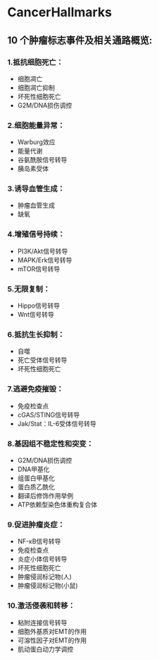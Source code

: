 # CancerHallmarks

## 10 个肿瘤标志事件及相关通路概览:
### 1.抵抗细胞死亡：
- 细胞凋亡
- 细胞凋亡抑制
- 坏死性细胞死亡
- G2M/DNA损伤调控

### 2.细胞能量异常：
- Warburg效应
- 能量代谢
- 谷氨酰胺信号转导
- 胰岛素受体

### 3.诱导血管生成：
- 肿瘤血管生成
- 缺氧

### 4.增殖信号持续：
- PI3K/Akt信号转导
- MAPK/Erk信号转导
- mTOR信号转导

### 5.无限复制：
- Hippo信号转导
- Wnt信号转导

### 6.抵抗生长抑制：
- 自噬
- 死亡受体信号转导
- 坏死性细胞死亡
 
### 7.逃避免疫摧毁：
- 免疫检查点
- cGAS/STING信号转导
- Jak/Stat：IL-6受体信号转导

### 8.基因组不稳定性和突变：
- G2M/DNA损伤调控
- DNA甲基化
- 组蛋白甲基化
- 蛋白质乙酰化
- 翻译后修饰作用举例
- ATP依赖型染色体重构复合体

### 9.促进肿瘤炎症：
- NF-κB信号转导
- 免疫检查点
- 炎症小体信号转导
- 坏死性细胞死亡
- 肿瘤侵润标记物(人)
- 肿瘤侵润标记物(小鼠)

### 10.激活侵袭和转移：
- 粘附连接信号转导
- 细胞外基质对EMT的作用
- 可溶性因子对EMT的作用
- 肌动蛋白动力学调控
